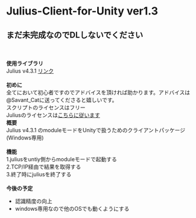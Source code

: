 <h1>Julius-Client-for-Unity ver1.3</h1>
<h2>まだ未完成なのでDLしないでください</h2>
<br>
<br>
<strong>使用ライブラリ</strong><br>
Julius v4.3.1 <a href = "http://julius.sourceforge.jp/">リンク</a><br>
<br>
<strong>初めに</strong><br>
全てにおいて初心者ですのでアドバイスを頂ければ助かります。アドバイスは@Savant_Catに送ってくださると嬉しいです。<br>
スクリプトのライセンスはフリー<br>
Juliusのライセンスは<a href ="http://julius.sourceforge.jp/index.php?q=license.html">こちらに従います</a>
<br>
<strong>概要</strong><br>
Julius v4.3.1 のmoduleモードをUnityで扱うためのクライアントパッケージ (Windows専用)<br>
<br>
<strong>機能</strong><br>
1.juliusをuntiy側からmoduleモードで起動する<br>
2.TCP/IP経由で結果を取得する<br>
3.終了時にjuliusを終了する<br>
<br>
<strong>今後の予定</strong><br>
<ul>
<li>認識精度の向上</li>
<li>windows専用なので他のOSでも動くようにする</li>
</ul>
<br>



